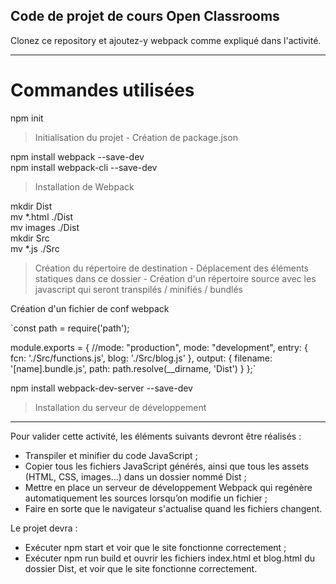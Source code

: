 ## Code de projet de cours Open Classrooms ##
Clonez ce repository et ajoutez-y webpack comme expliqué dans l'activité.

-----------------------------------

# Commandes utilisées

npm init

> Initialisation du projet - Création de package.json

npm install webpack --save-dev  
npm install webpack-cli --save-dev

> Installation de Webpack

mkdir Dist  
mv *.html ./Dist  
mv images ./Dist  
mkdir Src  
mv *.js ./Src  

> Création du répertoire de destination - Déplacement des éléments statiques dans ce dossier - Création d'un répertoire source avec les javascript qui seront transpilés / minifiés / bundlés

Création d'un fichier de conf webpack

`const path = require('path');

module.exports = {
    //mode: "production",
    mode: "development",
    entry: {
        fcn: './Src/functions.js',
        blog: './Src/blog.js'
    },
    output: {
        filename: '[name].bundle.js',
        path: path.resolve(__dirname, 'Dist')
    }
};`

npm install webpack-dev-server --save-dev

> Installation du serveur de développement

------------------------------------------


Pour valider cette activité, les éléments suivants devront être réalisés : 

- Transpiler et minifier du code JavaScript ;
- Copier tous les fichiers JavaScript générés, ainsi que tous les assets (HTML, CSS, images...) dans un dossier nommé Dist ;
- Mettre en place un serveur de développement Webpack qui regénère automatiquement les sources lorsqu’on modifie un fichier ;
- Faire en sorte que le navigateur s'actualise quand les fichiers changent.

Le projet devra :

- Exécuter npm start et voir que le site fonctionne correctement ;
- Exécuter npm run build et ouvrir les fichiers index.html et blog.html du dossier Dist, et voir que le site fonctionne correctement.